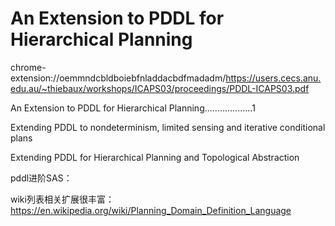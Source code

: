 # An Extension to PDDL for Hierarchical Planning




chrome-extension://oemmndcbldboiebfnladdacbdfmadadm/https://users.cecs.anu.edu.au/~thiebaux/workshops/ICAPS03/proceedings/PDDL-ICAPS03.pdf


An Extension to PDDL for Hierarchical Planning...................1

 Extending PDDL to nondeterminism, limited sensing and iterative conditional plans


Extending PDDL for Hierarchical Planning and Topological Abstraction



pddl进阶SAS：

wiki列表相关扩展很丰富：https://en.wikipedia.org/wiki/Planning_Domain_Definition_Language 


























